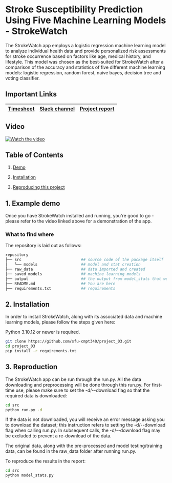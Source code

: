 # Stroke Susceptibility Prediction Using Five Machine Learning Models - StrokeWatch

The StrokeWatch app employs a logistic regression machine learning model to analyze individual health data and provide personalized risk assessments for stroke occurrence based on factors like age, medical history, and lifestyle.
This model was chosen as the best-suited for StrokeWatch after a comparison of the accuracy and statistics of five different machine learning models: logistic regression, random forest, naive bayes, decision tree and voting classifier.

## Important Links

| [Timesheet](https://1sfu-my.sharepoint.com/:x:/g/personal/kabhishe_sfu_ca/ERc0Vdpa4d9JsOf2QhltWxoBg9t34Slpekk71h27oCd2Yw?e=xaOhcR) | [Slack channel](https://app.slack.com/client/T05JYJAF22G/C05TGPB8D1A/docs/Qp:F05TE8BJEMR/1701591119214) | [Project report](https://www.overleaf.com/project/650c9edaf58339ecbee4649d) |
|-----------|---------------|-------------------------|

## Video

[![Watch the video](https://img.youtube.com/vi/5KdVeHabZSk/maxresdefault.jpg)](https://youtu.be/5KdVeHabZSk)

## Table of Contents
1. [Demo](#demo)

2. [Installation](#installation)

3. [Reproducing this project](#repro)


<a name="demo"></a>
## 1. Example demo
Once you have StrokeWatch installed and running, you're good to go - please refer to the video linked above for a demonstration of the app.

### What to find where
The repository is laid out as follows:

```bash
repository
├── src                          ## source code of the package itself
│   └── models                   ## model and stat creation
├── raw_data                     ## data imported and created
├── saved_models                 ## machine learning models
├── output                       ## the output from model_stats that we use in our report
├── README.md                    ## You are here
├── requirements.txt             ## requirements
```

<a name="installation"></a>

## 2. Installation

In order to install StrokeWatch, along with its associated data and machine learning models, please follow the steps given here:

Python 3.10.12 or newer is required.

```bash
git clone https://github.com/sfu-cmpt340/project_03.git
cd project_03
pip install -r requirements.txt 
```

<a name="repro"></a>
## 3. Reproduction
The StrokeWatch app can be run through the run.py. All the data downloading and preprocessing will be done through this run.py.
For first-time use, please make sure to set the -d/--download flag so that the required data is downloaded:
```bash
cd src
python run.py -d
```
If the data is not downloaded, you will receive an error message asking you to download the dataset; this instruction refers to setting the -d/--download flag when calling run.py. In subsequent calls, the -d/--download flag may be excluded to prevent a re-download of the data. 

The original data, along with the pre-processed and model testing/training data, can be found in the raw_data folder after running run.py.

To reproduce the results in the report:
```bash
cd src
python model_stats.py
```
